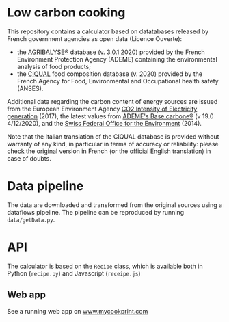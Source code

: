 # Low carbon cooking

This repository contains a calculator based on datatabases released by French government agencies as open data (Licence Ouverte):	
 - the <a href="https://doc.agribalyse.fr/documentation-en/">AGRIBALYSE®</a> database (v. 3.0.1 2020) provided by the French Environment Protection Agency (ADEME) containing the environmental analysis of food products; </li>
 - the <a href="https://ciqual.anses.fr/">CIQUAL</a> food composition database (v. 2020) provided by the French Agency for Food, Environmental and Occupational health safety (ANSES).</li>

Additional data regarding the carbon content of energy sources are issued from the European Environment Agency <a href="https://www.eea.europa.eu/ds_resolveuid/0320026e904e43729189fe8720b5e35d">CO2 Intensity of Electricity generation</a> (2017), the latest values from <a href="https://www.data.gouv.fr/fr/datasets/base-carbone-r-1/">ADEME's Base carbone®</a> (v 19.0 4/12/2020), and the <a href="https://www.bafu.admin.ch/bafu/en/home/topics/climate/questions-answers.html">Swiss Federal Office for the Environment</a> (2014).

Note that the Italian translation of the CIQUAL database is provided without warranty of any kind, in particular in terms of accuracy or reliability: please check the original version in French (or the official English translation) in case of doubts.

# Data pipeline

The data are downloaded and transformed from the original sources using a dataflows pipeline. The pipeline can be reproduced by running `data/getData.py`.

# API

The calculator is based on the `Recipe` class, which is available both in Python (`recipe.py`) and Javascript (`receipe.js`)


## Web app
See a running web app on www.mycookprint.com
